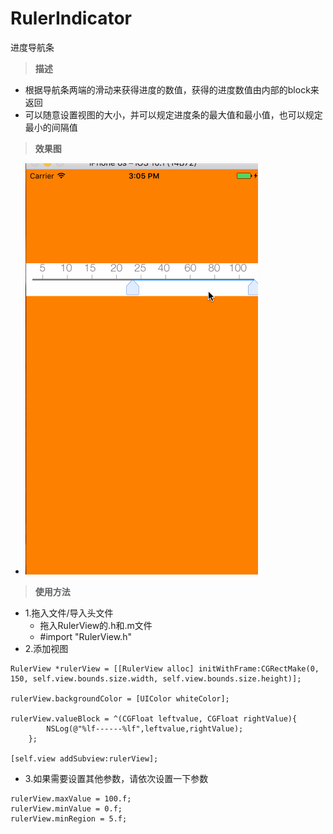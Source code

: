 # RulerIndicator
进度导航条
>**描述**

- 根据导航条两端的滑动来获得进度的数值，获得的进度数值由内部的block来返回
- 可以随意设置视图的大小，并可以规定进度条的最大值和最小值，也可以规定最小的间隔值

>**效果图**

- <img src="test.gif" weight=40>

>**使用方法**

- 1.拖入文件/导入头文件
    - 拖入RulerView的.h和.m文件
    - #import "RulerView.h"
- 2.添加视图

```
RulerView *rulerView = [[RulerView alloc] initWithFrame:CGRectMake(0, 150, self.view.bounds.size.width, self.view.bounds.size.height)];  

rulerView.backgroundColor = [UIColor whiteColor];

rulerView.valueBlock = ^(CGFloat leftvalue, CGFloat rightValue){
        NSLog(@"%lf------%lf",leftvalue,rightValue);
    };

[self.view addSubview:rulerView];

```
- 3.如果需要设置其他参数，请依次设置一下参数

```
rulerView.maxValue = 100.f;
rulerView.minValue = 0.f;
rulerView.minRegion = 5.f;
```


